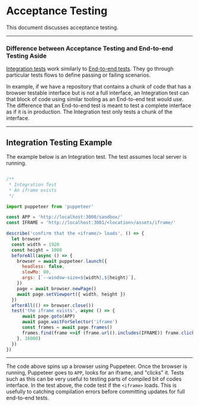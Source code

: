 # Acceptance Testing

This document discusses acceptance testing.

----

### Difference between Acceptance Testing and End-to-end Testing Aside

[Integration tests](https://en.wikipedia.org/wiki/Integration_testing) work similarly to [End-to-end tests](https://medium.freecodecamp.org/why-end-to-end-testing-is-important-for-your-team-cb7eb0ec1504). They go through particular tests flows to define passing or failing scenarios.

In example, if we have a repository that contains a chunk of code that has a browser testable interface but is not a full interface, an Integration test can that block of code using similar tooling as an End-to-end test would use. The difference that an End-to-end test is meant to test a complete interface as if it is in production. The Integration test only tests a chunk of the interface.

----

## Integration Testing Example

The example below is an Integration test. The test assumes local server is running.

```javascript

/**
 * Integration Test
 * An iframe exists
 */

import puppeteer from 'puppeteer'

const APP = 'http://localhost:3000/sandbox/'
const IFRAME = 'http://localhost:3001/<location>/assets/iframe/'

describe('confirm that the <iframe/> loads', () => {
  let browser
  const width = 1920
  const height = 1080
  beforeAll(async () => {
    browser = await puppeteer.launch({
      headless: false,
      slowMo: 80,
      args: [`--window-size=${width},${height}`],
    })
    page = await browser.newPage()
    await page.setViewport({ width, height })
  })
  afterAll(() => browser.close())
  test('the iframe exists', async () => {
      await page.goto(APP)
      await page.waitForSelector('iframe')
      const frames = await page.frames()
      frames.find(frame =>if (frame.url().includes(IFRAME)) frame.click())
    }, 16000)
  })
})

```

----

The code above spins up a browser using Puppeteer. Once the browser is running, Puppeteer goes to `APP`, looks for an iframe, and "clicks" it. Tests such as this can be very useful to testing parts of compiled bit of codes interface. In the test above, the code test if the `<iframe>` loads. This is usefully to catching compilation errors before committing updates for full end-to-end tests.
